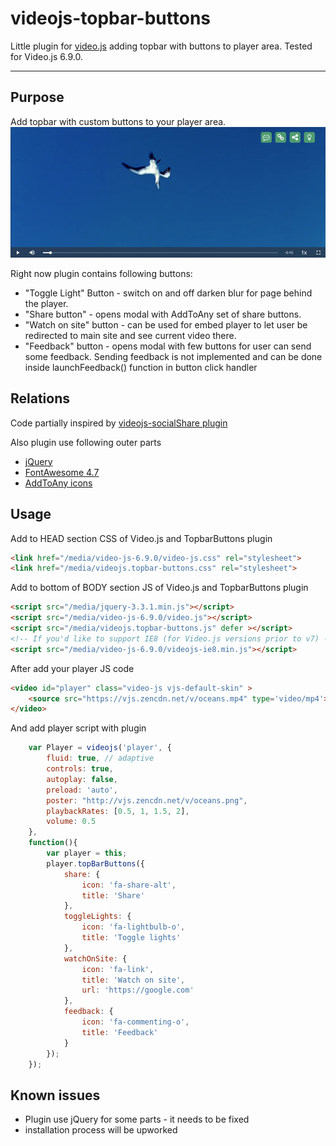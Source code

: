 # videojs-topbar-buttons

Little plugin for [video.js](https://github.com/videojs) adding topbar with buttons to player area. Tested for Video.js 6.9.0.
____

## Purpose

Add topbar with custom buttons to your player area.
![Suggested Topbar Buttons Screenshot](Screenshot.png)

Right now plugin contains following buttons:
* "Toggle Light" Button - switch on and off darken blur for page behind the player.
* "Share button" - opens modal with AddToAny  set of share buttons.
* "Watch on site" button - can be used for embed player to let user be redirected to main site and see current video there.
* "Feedback" button -  opens modal with few buttons for user can send some feedback. Sending feedback is not implemented and can be done inside launchFeedback() function in button click handler 

## Relations

Code partially inspired by [videojs-socialShare plugin](https://github.com/jmccraw/videojs-socialShare/) 

Also plugin use following outer parts
* [jQuery](http://code.jquery.com/jquery-3.3.1.min.js)
* [FontAwesome 4.7](https://fontawesome.com/v4.7.0/icons/) 
* [AddToAny icons](https://www.addtoany.com/)

## Usage

Add to HEAD section CSS of Video.js and TopbarButtons plugin
```html
<link href="/media/video-js-6.9.0/video-js.css" rel="stylesheet">
<link href="/media/videojs.topbar-buttons.css" rel="stylesheet">
```

Add to bottom of BODY section JS of Video.js and TopbarButtons plugin
```html
<script src="/media/jquery-3.3.1.min.js"></script>
<script src="/media/video-js-6.9.0/video.js"></script>
<script src="/media/videojs.topbar-buttons.js" defer ></script>
<!-- If you'd like to support IE8 (for Video.js versions prior to v7) -->
<script src="/media/video-js-6.9.0/videojs-ie8.min.js"></script>
```

After add your player JS code
```html
<video id="player" class="video-js vjs-default-skin" >
    <source src="https://vjs.zencdn.net/v/oceans.mp4" type='video/mp4'>
</video>
```

And add player script with plugin 
```javascript
    var Player = videojs('player', {
        fluid: true, // adaptive
        controls: true,
        autoplay: false,
        preload: 'auto',
        poster: "http://vjs.zencdn.net/v/oceans.png",
        playbackRates: [0.5, 1, 1.5, 2],
        volume: 0.5
    },
    function(){
        var player = this;
        player.topBarButtons({
            share: {
                icon: 'fa-share-alt',
                title: 'Share'
            },
            toggleLights: {
                icon: 'fa-lightbulb-o',
                title: 'Toggle lights'
            },
            watchOnSite: {
                icon: 'fa-link',
                title: 'Watch on site',
                url: 'https://google.com'
            },
            feedback: {
                icon: 'fa-commenting-o',
                title: 'Feedback'
            }
        });
    });
```

## Known issues

* Plugin use jQuery for some parts - it needs to be fixed  
* installation process will be upworked
